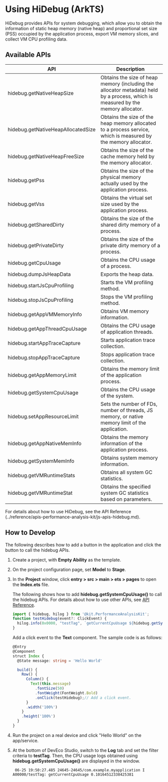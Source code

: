 # Using HiDebug (ArkTS)

HiDebug provides APIs for system debugging, which allow you to obtain the information of static heap memory (native heap) and proportional set size (PSS) occupied by the application process, export VM memory slices, and collect VM CPU profiling data.

## Available APIs

| API                            | Description                                                        |
| ---------------------------------- | ------------------------------------------------------------ |
| hidebug.getNativeHeapSize          | Obtains the size of heap memory (including the allocator metadata) held by a process, which is measured by the memory allocator.|
| hidebug.getNativeHeapAllocatedSize | Obtains the size of the heap memory allocated to a process service, which is measured by the memory allocator.              |
| hidebug.getNativeHeapFreeSize      | Obtains the size of the cache memory held by the memory allocator.                          |
| hidebug.getPss                     | Obtains the size of the physical memory actually used by the application process.                        |
| hidebug.getVss                     | Obtains the virtual set size used by the application process.                              |
| hidebug.getSharedDirty             | Obtains the size of the shared dirty memory of a process.                                  |
| hidebug.getPrivateDirty            | Obtains the size of the private dirty memory of a process.                                  |
| hidebug.getCpuUsage                | Obtains the CPU usage of a process.                                       |
| hidebug.dumpJsHeapData             | Exports the heap data.                                              |
| hidebug.startJsCpuProfiling        | Starts the VM profiling method.                               |
| hidebug.stopJsCpuProfiling         | Stops the VM profiling method.                               |
| hidebug.getAppVMMemoryInfo         | Obtains VM memory information.                                        |
| hidebug.getAppThreadCpuUsage       | Obtains the CPU usage of application threads.                                   |
| hidebug.startAppTraceCapture       | Starts application trace collection.                                         |
| hidebug.stopAppTraceCapture        | Stops application trace collection.                                         |
| hidebug.getAppMemoryLimit          | Obtains the memory limit of the application process.                                  |
| hidebug.getSystemCpuUsage          | Obtains the CPU usage of the system.                                 |
| hidebug.setAppResourceLimit        | Sets the number of FDs, number of threads, JS memory, or native memory limit of the application.  |
| hidebug.getAppNativeMemInfo        | Obtains the memory information of the application process.                                      |
| hidebug.getSystemMemInfo           | Obtains system memory information.                                          |
| hidebug.getVMRuntimeStats          | Obtains all system GC statistics.                                    |
| hidebug.getVMRuntimeStat           | Obtains the specified system GC statistics based on parameters.                          |

For details about how to use HiDebug, see the API Reference (../reference/apis-performance-analysis-kit/js-apis-hidebug.md).

## How to Develop

The following describes how to add a button in the application and click the button to call the hidebug APIs.

1. Create a project, with **Empty Ability** as the template.

2. On the project configuration page, set **Model** to **Stage**.

3. In the **Project** window, click **entry &gt; src &gt; main &gt; ets &gt; pages** to open the **Index.ets** file.

   The following shows how to add **hidebug.getSystemCpuUsage()** to call the hidebug APIs. For details about how to use other APIs, see [API Reference](../reference/apis-performance-analysis-kit/js-apis-hidebug.md).

   ```ts
   import { hidebug, hilog } from '@kit.PerformanceAnalysisKit';
   function testHidebug(event?: ClickEvent) {
     hilog.info(0x0000, "testTag", `getCurrentCpuUsage ${hidebug.getSystemCpuUsage()}`);
   }
   ```

   Add a click event to the **Text** component. The sample code is as follows:

   ```ts
   @Entry
   @Component
   struct Index {
     @State message: string = 'Hello World'

     build() {
       Row() {
         Column() {
           Text(this.message)
             .fontSize(50)
             .fontWeight(FontWeight.Bold)
             .onClick(testHidebug);// Add a click event.
         }
         .width('100%')
       }
       .height('100%')
     }
   }
   ```

4. Run the project on a real device and click "Hello World" on the app/service.

5. At the bottom of DevEco Studio, switch to the **Log** tab and set the filter criteria to **testTag**.
   Then, the CPU usage logs obtained using **hidebug.getSystemCpuUsage()** are displayed in the window.
   ```Text
	06-25 19:50:27.485 24645-24645/com.example.myapplication I A00000/testTag: getCurrentCpuUsage 0.10164512338425381
   ```

<!--RP1-->
<!--RP1End-->
